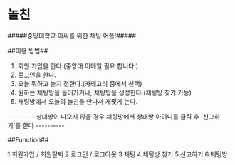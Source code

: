 # 놀친

#####중앙대학교 아싸를 위한 채팅 어플!#####

##이용 방법##

1. 회원 가입을 한다.(중앙대 이메일 필요 합니다!)
2. 로그인을 한다.
3. 오늘 뭐하고 놀지 정한다.(카테고리 중에서 선택)
4. 원하는 채팅방을 들어가거나, 채팅방을 생성한다.(채팅방 찾기 가능)
5. 채팅방에서 오늘의 놀친을 만나서 재밋게 논다.

----------상대방이 나오지 않을 경우 채팅방에서 상대방 아이디를 클릭 후 '신고하기'를 한다 ----------


##Function##

1.회원가입 / 회원탈퇴
2.로그인 / 로그아웃
3.채팅
4.채팅방 찾기
5.신고하기
6.채팅방
